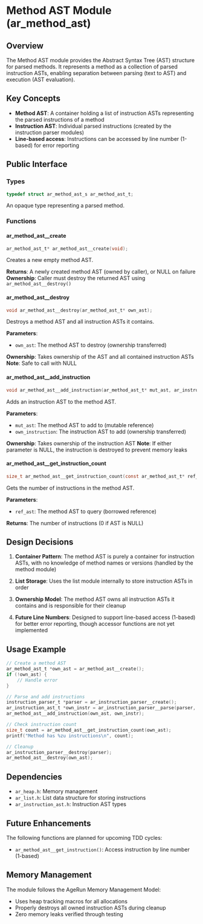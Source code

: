 # Method AST Module (ar_method_ast)

## Overview

The Method AST module provides the Abstract Syntax Tree (AST) structure for parsed methods. It represents a method as a collection of parsed instruction ASTs, enabling separation between parsing (text to AST) and execution (AST evaluation).

## Key Concepts

- **Method AST**: A container holding a list of instruction ASTs representing the parsed instructions of a method
- **Instruction AST**: Individual parsed instructions (created by the instruction parser modules)
- **Line-based access**: Instructions can be accessed by line number (1-based) for error reporting

## Public Interface

### Types

```c
typedef struct ar_method_ast_s ar_method_ast_t;
```

An opaque type representing a parsed method.

### Functions

#### ar_method_ast__create
```c
ar_method_ast_t* ar_method_ast__create(void);
```
Creates a new empty method AST.

**Returns**: A newly created method AST (owned by caller), or NULL on failure
**Ownership**: Caller must destroy the returned AST using `ar_method_ast__destroy()`

#### ar_method_ast__destroy
```c
void ar_method_ast__destroy(ar_method_ast_t* own_ast);
```
Destroys a method AST and all instruction ASTs it contains.

**Parameters**:
- `own_ast`: The method AST to destroy (ownership transferred)

**Ownership**: Takes ownership of the AST and all contained instruction ASTs
**Note**: Safe to call with NULL

#### ar_method_ast__add_instruction
```c
void ar_method_ast__add_instruction(ar_method_ast_t* mut_ast, ar_instruction_ast_t* own_instruction);
```
Adds an instruction AST to the method AST.

**Parameters**:
- `mut_ast`: The method AST to add to (mutable reference)
- `own_instruction`: The instruction AST to add (ownership transferred)

**Ownership**: Takes ownership of the instruction AST
**Note**: If either parameter is NULL, the instruction is destroyed to prevent memory leaks

#### ar_method_ast__get_instruction_count
```c
size_t ar_method_ast__get_instruction_count(const ar_method_ast_t* ref_ast);
```
Gets the number of instructions in the method AST.

**Parameters**:
- `ref_ast`: The method AST to query (borrowed reference)

**Returns**: The number of instructions (0 if AST is NULL)

## Design Decisions

1. **Container Pattern**: The method AST is purely a container for instruction ASTs, with no knowledge of method names or versions (handled by the method module)

2. **List Storage**: Uses the list module internally to store instruction ASTs in order

3. **Ownership Model**: The method AST owns all instruction ASTs it contains and is responsible for their cleanup

4. **Future Line Numbers**: Designed to support line-based access (1-based) for better error reporting, though accessor functions are not yet implemented

## Usage Example

```c
// Create a method AST
ar_method_ast_t *own_ast = ar_method_ast__create();
if (!own_ast) {
    // Handle error
}

// Parse and add instructions
instruction_parser_t *parser = ar_instruction_parser__create();
ar_instruction_ast_t *own_instr = ar_instruction_parser__parse(parser, "memory.x := 42");
ar_method_ast__add_instruction(own_ast, own_instr);

// Check instruction count
size_t count = ar_method_ast__get_instruction_count(own_ast);
printf("Method has %zu instructions\n", count);

// Cleanup
ar_instruction_parser__destroy(parser);
ar_method_ast__destroy(own_ast);
```

## Dependencies

- `ar_heap.h`: Memory management
- `ar_list.h`: List data structure for storing instructions
- `ar_instruction_ast.h`: Instruction AST types

## Future Enhancements

The following functions are planned for upcoming TDD cycles:
- `ar_method_ast__get_instruction()`: Access instruction by line number (1-based)

## Memory Management

The module follows the AgeRun Memory Management Model:
- Uses heap tracking macros for all allocations
- Properly destroys all owned instruction ASTs during cleanup
- Zero memory leaks verified through testing
